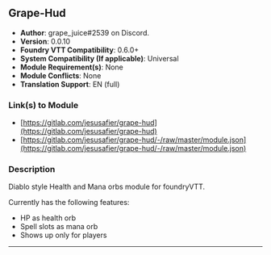 ## Grape-Hud

* **Author**: grape_juice#2539 on Discord.
* **Version**: 0.0.10
* **Foundry VTT Compatibility**: 0.6.0+
* **System Compatibility (If applicable)**: Universal
* **Module Requirement(s)**: None
* **Module Conflicts**: None
* **Translation Support**: EN (full)

### Link(s) to Module
* [https://gitlab.com/jesusafier/grape-hud](https://gitlab.com/jesusafier/grape-hud) 
* [https://gitlab.com/jesusafier/grape-hud/-/raw/master/module.json](https://gitlab.com/jesusafier/grape-hud/-/raw/master/module.json) 

### Description

Diablo style Health and Mana orbs module for foundryVTT.

Currently has the following features:

- HP as health orb
- Spell slots as mana orb
- Shows up only for players

---

